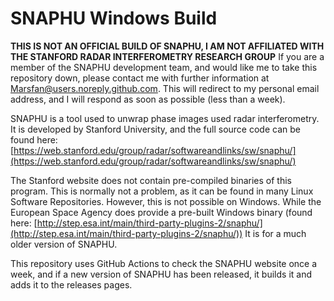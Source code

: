 # SNAPHU Windows Build

**THIS IS NOT AN OFFICIAL BUILD OF SNAPHU, I AM NOT AFFILIATED WITH THE STANFORD RADAR INTERFEROMETRY RESEARCH GROUP**
If you are a member of the SNAPHU development team, and would like me to take this repository down, please contact me
with further information at Marsfan@users.noreply.github.com. This will redirect to my personal email address, and I
will respond as soon as possible (less than a week).

SNAPHU is a tool used to unwrap phase images used radar interferometry.
It is developed by Stanford University, and the full source code can be found here:
[https://web.stanford.edu/group/radar/softwareandlinks/sw/snaphu/](https://web.stanford.edu/group/radar/softwareandlinks/sw/snaphu/)

The Stanford website does not contain pre-compiled binaries of this program. This is normally not a problem, as it can
be found in many Linux Software Repositories. However, this is not possible on Windows. While the European Space Agency
does provide a pre-built Windows binary (found here:
[http://step.esa.int/main/third-party-plugins-2/snaphu/](http://step.esa.int/main/third-party-plugins-2/snaphu/))
It is for a much older version of SNAPHU.

This repository uses GitHub Actions to check the SNAPHU website once a week, and if a new version of SNAPHU has been
released, it builds it and adds it to the releases pages.
